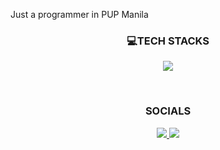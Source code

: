 Just a programmer in PUP Manila


<h3 align="center">💻TECH STACKS</h3>
<p align="center">
  <a href="https://skillicons.dev">
    <img src="https://skillicons.dev/icons?i=js,nodejs,npm,mongodb,java,c,cs,py,linux,redhat,vscode,unreal,git,github&theme=dark&perline=4" />
  </a>
</p>

<br>

<h3 align="center">SOCIALS</h3>
<p align="center">
  <a href="https://www.linkedin.com/in/carl-dione-abargos-3a8792296/">
    <img src="https://skillicons.dev/icons?i=linkedin" />
  </a>
  <a href="https://github.com/siesta-dev">
    <img src="https://skillicons.dev/icons?i=github" />
  </a>
</p>


